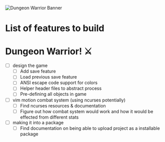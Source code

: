 ![Dungeon Warrior Banner](./assets/endYearProjectBanner.png)

# List of features to build

# Dungeon Warrior! ⚔️

- [ ] design the game
  - [ ] Add save feature
  - [ ] Load previous save feature
  - [ ] ANSI escape code support for colors
  - [ ] Helper header files to abstract process
  - [ ] Pre-defining all objects in game
- [ ] vim motion combat system (using ncurses potentially)
  - [ ] Find ncurses resources & documentation
  - [ ] Figure out how combat system would work and how it would be effected from different stats
- [ ] making it into a package
  - [ ] Find documentation on being able to upload project as a installable package
